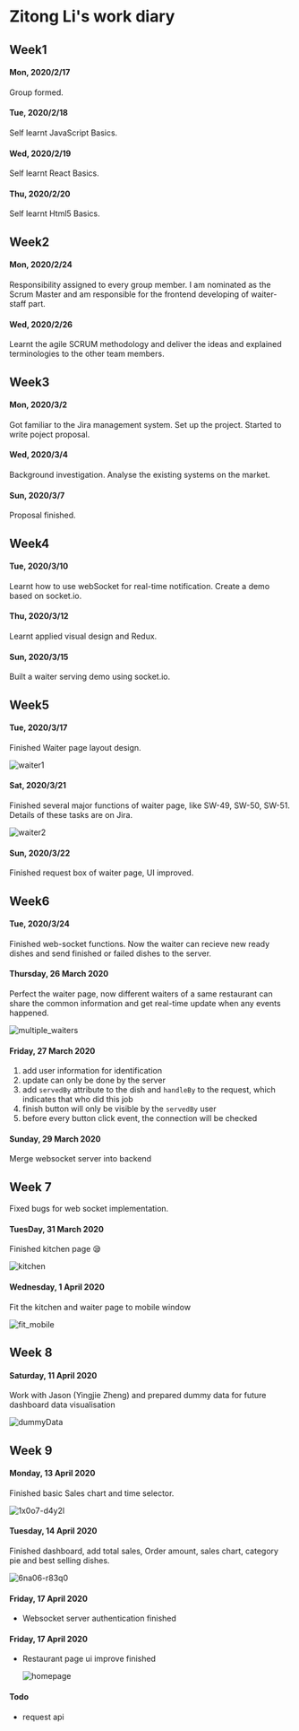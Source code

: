 # Zitong Li's work diary

## Week1

#### Mon, 2020/2/17

Group formed.

#### Tue, 2020/2/18

Self learnt JavaScript Basics.

#### Wed, 2020/2/19

Self learnt React Basics.

#### Thu, 2020/2/20

Self learnt Html5 Basics.

## Week2

#### Mon, 2020/2/24

Responsibility assigned to every group member. I am nominated as the Scrum Master and am responsible for the frontend developing of waiter-staff part.

#### Wed, 2020/2/26

Learnt the agile SCRUM methodology and deliver the ideas and explained terminologies to the other team members.

## Week3

#### Mon, 2020/3/2

Got familiar to the Jira management system. Set up the project. Started to write poject proposal. 

#### Wed, 2020/3/4

Background investigation. Analyse the existing systems on the market.

#### Sun, 2020/3/7

Proposal finished.

## Week4

#### Tue, 2020/3/10

Learnt how to use webSocket for real-time notification. Create a demo based on socket.io.

#### Thu, 2020/3/12

Learnt applied visual design and Redux.

#### Sun, 2020/3/15

Built a waiter serving demo using socket.io.

## Week5

#### Tue, 2020/3/17

Finished Waiter page layout design.

![waiter1](ZitongLi.assets/waiter1.gif)

#### Sat, 2020/3/21

Finished several major functions of waiter page, like SW-49, SW-50, SW-51. Details of these tasks are on Jira.

![waiter2](ZitongLi.assets/waiter2.gif)

#### Sun, 2020/3/22

Finished request box of waiter page, UI improved.

## Week6

#### Tue, 2020/3/24

Finished web-socket functions. Now the waiter can recieve new ready dishes and send finished or failed dishes to the server.

#### Thursday, 26 March 2020

Perfect the waiter page, now different waiters of a same restaurant can share the common information and get real-time update when any events happened.

![multiple_waiters](ZitongLi.assets/multiple_waiters.gif)

#### Friday, 27 March 2020

1. add user information for identification
2. update can only be done by the server
3. add `servedBy` attribute to the dish and `handleBy` to the request, which indicates that who did this job
4. finish button will only be visible by the `servedBy` user
5. before every button click event, the connection will be checked

#### Sunday, 29 March 2020

Merge websocket server into backend

## Week 7

Fixed bugs for web socket implementation.

#### TuesDay, 31 March 2020

Finished kitchen page 😪

![kitchen](ZitongLi.assets/kitchen.gif)

#### Wednesday, 1 April 2020

Fit the kitchen and waiter page to mobile window

![fit_mobile](ZitongLi.assets/fit_mobile.png)

## Week 8

#### Saturday, 11 April 2020

Work with Jason (Yingjie Zheng) and prepared dummy data for future dashboard data visualisation

![dummyData](ZitongLi.assets/dummyData.png)

## Week 9

#### Monday, 13 April 2020

Finished basic Sales chart and time selector.

![1x0o7-d4y2l](ZitongLi.assets/1x0o7-d4y2l.gif)

#### Tuesday, 14 April 2020

Finished dashboard, add total sales, Order amount, sales chart, category pie and best selling dishes.

![6na06-r83q0](ZitongLi.assets/6na06-r83q0.gif)

#### Friday, 17 April 2020

*   Websocket server authentication finished

#### Friday, 17 April 2020

*   Restaurant page ui improve finished

    ![homepage](ZitongLi.assets/homepage.jpeg)

#### Todo

*   request api

